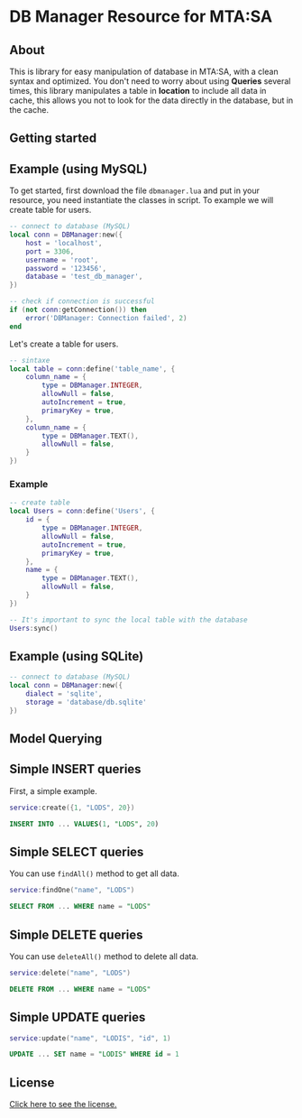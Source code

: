# DB Manager Resource for MTA:SA

## About

This is library for easy manipulation of database in MTA:SA, with a clean syntax and optimized. You don't need to worry about using **Queries** several times, this library manipulates a table in **location** to include all data in cache, this allows you not to look for the data directly in the database, but in the cache.

## Getting started
## Example (using MySQL)

To get started, first download the file `dbmanager.lua` and put in your resource, you need instantiate the classes in script. To example we will create table for users.

```lua
-- connect to database (MySQL)
local conn = DBManager:new({
    host = 'localhost',
    port = 3306,
    username = 'root',
    password = '123456',
    database = 'test_db_manager',
})

-- check if connection is successful
if (not conn:getConnection()) then
    error('DBManager: Connection failed', 2)
end
```

Let's create a table for users.
```lua
-- sintaxe
local table = conn:define('table_name', {
    column_name = {
        type = DBManager.INTEGER,
        allowNull = false,
        autoIncrement = true,
        primaryKey = true,
    },
    column_name = {
        type = DBManager.TEXT(),
        allowNull = false,
    }
})
```

### Example
```lua
-- create table
local Users = conn:define('Users', {
    id = {
        type = DBManager.INTEGER,
        allowNull = false,
        autoIncrement = true,
        primaryKey = true,
    },
    name = {
        type = DBManager.TEXT(),
        allowNull = false,
    }
})

-- It's important to sync the local table with the database
Users:sync()
```

## Example (using SQLite)

```lua
-- connect to database (MySQL)
local conn = DBManager:new({
    dialect = 'sqlite',
    storage = 'database/db.sqlite'
})
```

## Model Querying

## Simple INSERT queries
First, a simple example.

```lua
service:create({1, "LODS", 20})
```

```sql
INSERT INTO ... VALUES(1, "LODS", 20)
```

## Simple SELECT queries
You can use `findAll()` method to get all data.

```lua
service:findOne("name", "LODS")
```
```sql
SELECT FROM ... WHERE name = "LODS"
```

## Simple DELETE queries
You can use `deleteAll()` method to delete all data.

```lua
service:delete("name", "LODS")
```
```sql
DELETE FROM ... WHERE name = "LODS"
```

## Simple UPDATE queries
```lua
service:update("name", "LODIS", "id", 1)
```
```sql
UPDATE ... SET name = "LODIS" WHERE id = 1
```

## License

[Click here to see the license.](https://github.com/lodsdev/database-management/blob/main/MIT-LICENSE.txt)

